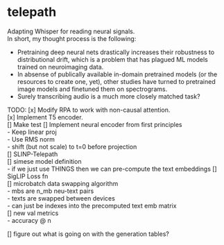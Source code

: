 # telepath
Adapting Whisper for reading neural signals. \
In short, my thought process is the following:
- Pretraining deep neural nets drastically increases their robustness to distributional drift, which is a problem that has plagued ML models trained on neuroimaging data.
- In absense of publically available in-domain pretrained models (or the resources to create one, yet), other studies have turned to pretrained image models and finetuned them on spectrograms.
- Surely transcribing audio is a much more closely matched task?

TODO:
[x] Modify RPA to work with non-causal attention. \
[x] Implement T5 encoder. \
[] Make test
[] Implement neural encoder from first principles \
    - Keep linear proj \
    - Use RMS norm \
    - shift (but not scale) to t=0 before projection \
[] SLINP-Telepath \
    [] simese model definition \
        - if we just use THINGS then we can pre-compute the text embeddings
    [] SigLIP Loss fn \
    [] microbatch data swapping algorithm \
        - mbs are n_mb neu-text pairs \
        - texts are swapped between devices \
            - can just be indexes into the precomputed text emb matrix \
[] new val metrics \
    - accuracy @ n 

[] figure out what is going on with the generation tables?
